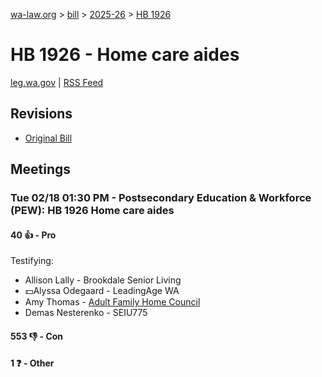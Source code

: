 [wa-law.org](/) > [bill](/bill/) > [2025-26](/bill/2025-26/) > [HB 1926](/bill/2025-26/hb/1926/)

# HB 1926 - Home care aides
[leg.wa.gov](https://app.leg.wa.gov/billsummary?BillNumber=1926&Year=2025&Initiative=false) | [RSS Feed](./rss.xml)

## Revisions
* [Original Bill](1/)

## Meetings
### Tue 02/18 01:30 PM - Postsecondary Education & Workforce (PEW): HB 1926 Home care aides
#### 40 👍 - Pro
Testifying:
* Allison Lally - Brookdale Senior Living
* 💵Alyssa Odegaard - LeadingAge WA
* Amy Thomas - [Adult Family Home Council](/org/adult_family_home_council/)
* Demas Nesterenko - SEIU775

#### 553 👎 - Con

#### 1 ❓ - Other

